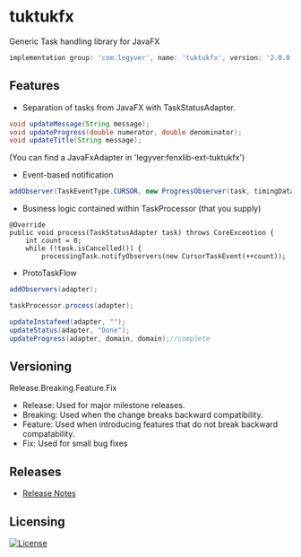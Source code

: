 # tuktukfx
Generic Task handling library for JavaFX
```gradle
implementation group: 'com.legyver', name: 'tuktukfx', version: '2.0.0'
```

## Features
* Separation of tasks from JavaFX with TaskStatusAdapter.
```java
void updateMessage(String message);
void updateProgress(double numerator, double denominator);
void updateTitle(String message);
```

(You can find a JavaFxAdapter in 'legyver:fenxlib-ext-tuktukfx')

* Event-based notification
```java
addObserver(TaskEventType.CURSOR, new ProgressObserver(task, timingData));
```
* Business logic contained within TaskProcessor (that you supply)
```
@Override
public void process(TaskStatusAdapter task) throws CoreExceotion {
	int count = 0;
	while (!task.isCancelled()) {
		processingTask.notifyObservers(new CursorTaskEvent(++count));
```
* ProtoTaskFlow
```java
addObservers(adapter);

taskProcessor.process(adapter);

updateInstafeed(adapter, "");
updateStatus(adapter, "Done");
updateProgress(adapter, domain, domain);//complete
```

## Versioning
Release.Breaking.Feature.Fix
- Release: Used for major milestone releases.
- Breaking: Used when the change breaks backward compatibility.
- Feature: Used when introducing features that do not break backward compatability.
- Fix: Used for small bug fixes
## Releases
* [Release Notes](https://github.com/Legyver/tuktukfx/blob/master/RELEASE.md)
## Licensing
[![License](https://img.shields.io/badge/License-Apache%202.0-blue.svg)](https://github.com/Legyver/tuktukfx/blob/master/LICENSE)
